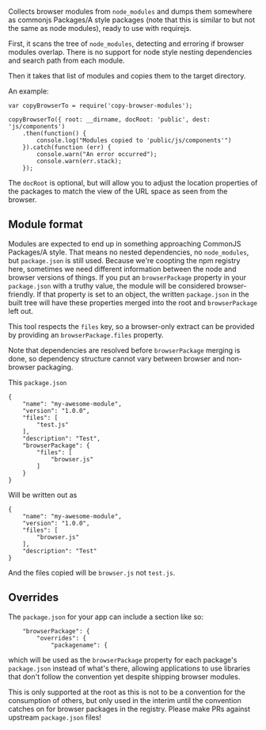Collects browser modules from `node_modules` and dumps them somewhere as commonjs
Packages/A style packages (note that this is similar to but not the same as
node modules), ready to use with requirejs.

First, it scans the tree of `node_modules`, detecting and erroring if browser
modules overlap. There is no support for node style nesting dependencies and
search path from each module.

Then it takes that list of modules and copies them to the target directory.

An example:


```
var copyBrowserTo = require('copy-browser-modules');

copyBrowserTo({ root: __dirname, docRoot: 'public', dest: 'js/components')
    .then(function() {
        console.log("Modules copied to 'public/js/components'")
    }).catch(function (err) {
        console.warn("An error occurred");
        console.warn(err.stack);
    });
```

The `docRoot` is optional, but will allow you to adjust the location properties
of the packages to match the view of the URL space as seen from the browser.

Module format
-------------

Modules are expected to end up in something approaching CommonJS Packages/A
style. That means no nested dependencies, no `node_modules`, but `package.json`
is still used. Because we're coopting the npm registry here, sometimes we need
different information between the node and browser versions of things. If you put
an `browserPackage` property in your `package.json` with a truthy value, the module
will be considered browser-friendly. If that property is set to an object, the
written `package.json` in the built tree will have these properties merged into
the root and `browserPackage` left out.

This tool respects the `files` key, so a browser-only extract can be provided
by providing an `browserPackage.files` property.

Note that dependencies are resolved before `browserPackage` merging is done, so
dependency structure cannot vary between browser and non-browser packaging.

This `package.json`

```
{
    "name": "my-awesome-module",
    "version": "1.0.0",
    "files": [
        "test.js"
    ],
    "description": "Test",
    "browserPackage": {
        "files": [
            "browser.js"
        ]
    }
}
```

Will be written out as

```
{
    "name": "my-awesome-module",
    "version": "1.0.0",
    "files": [
        "browser.js"
    ],
    "description": "Test"
}
```

And the files copied will be `browser.js` not `test.js`.

Overrides
---------

The `package.json` for your app can include a section like so:

```
    "browserPackage": {
        "overrides": {
            "packagename": {
```

which will be used as the `browserPackage` property for each package's `package.json`
instead of what's there, allowing applications to use libraries that don't
follow the convention yet despite shipping browser modules.

This is only supported at the root as this is not to be a convention for the
consumption of others, but only used in the interim until the convention
catches on for browser packages in the registry. Please make PRs against upstream
`package.json` files!

